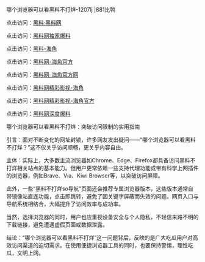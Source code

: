 哪个浏览器可以看黑料不打烊-1207lj |881比鸭

点击访问：<a href="https://heiliaolvzlu3.pages.dev">黑料·黑料网</a>

点击访问：<a href="https://heiliaoyvnrda.pages.dev">黑料网独家爆料</a>

点击访问：<a href="https://heiliao5s28gk.pages.dev">黑料-海角</a>

点击访问：<a href="https://heiliaox6jgh3.pages.dev">黑料网-海角官方</a>

点击访问：<a href="https://heiliaokof3cy.pages.dev">黑料网-海角官方网</a>

点击访问：<a href="https://heiliaoxfe5rb.pages.dev">黑料网精彩影视-海角</a>

点击访问：<a href="https://heiliao9wsbg3.pages.dev">黑料网精彩影视-海角官方</a>

点击访问：<a href="https://heiliaoryrhyu.pages.dev">黑料网深度爆料</a>

哪个浏览器可以看黑料不打烊：突破访问限制的实用指南

引言：面对不断变化的网址封锁，许多网友发出疑问——“哪个浏览器可以看黑料不打烊？”这不仅关乎访问顺畅，更关乎内容自由。

主体：实际上，大多数主流浏览器如Chrome、Edge、Firefox都具备访问黑料不打烊相关站点的基本能力。但用户更常依赖一些支持代理功能或带有科学上网插件的浏览器，例如Brave、Via、Kiwi Browser等，以突破访问屏障。

此外，一些“黑料不打烊so导航”页面还会推荐专属浏览器版本，这些版本通常自带镜像站直连功能，点击即跳转，避免了因关键字屏蔽而失效的问题。网页入口与导航系统相结合，大幅提升了访问效率与成功率。

当然，选择浏览器的同时，用户也应重视设备安全与个人隐私，不轻信来路不明的下载链接，避免遭遇虚假页面或数据泄露。

结论：“哪个浏览器可以看黑料不打烊”这一问题背后，反映的是广大吃瓜用户对高效访问渠道的迫切需求。在使用便捷浏览器工具的同时，也要保持警惕，理性吃瓜，文明上网。

